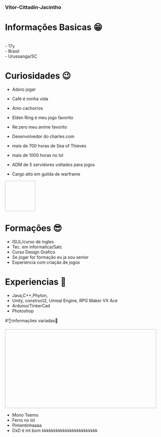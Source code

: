 ### Vitor-Cittadin-Jacintho

 # Informações Basicas 😁
 <br>
 - 17y
 <br>
 - Brasil
 <br>
 - Urussanga/SC
  
 # Curiosidades 😉
 
 - Adoro jogar
 
 - Café é minha vida
 
 - Amo cachorros
 
 - Elden Ring é meu jogo favorito
 
 - Re:zero meu anime favorito
 
 - Desenvolvedor do charles.com
 
 - mais de 700 horas de Sea of Thieves
 
 - mais de 1000 horas no lol
 
 - ADM de 5 servidores voltados para jogos
 
 - Cargo alto em guilda de warframe
 
 
 <img width="100"  height="100"  scr="https://c.tenor.com/cXcatp89g1EAAAAM/anime-boy.gif">

 # Formações 😎
 
 - ISUL/curso de ingles 
 - Tec. em informatica/Satc
 - Curso Design Grafico
 - Se jogar for formação eu ja sou senior
 - Experiencia com criação de jogos
 
 # Experiencias 💪
 
 - Java,C++,Phyton,
 - Unity, construct2, Unreal Engine, RPG Maker VX Ace
 - Arduino/TinkerCad
 - Photoshop
 
 #👌informações variadas🫡
 
 <img width="500"  height="260"
scr="https://c.tenor.com/cXcatp89g1EAAAAM/anime-boy.gif">
- Mono Teemo
- Ferro no lol
- Pimentinhaaaa
- DxD é mt bom kkkkkkkkkkkkkkkkkkkkkkkk
